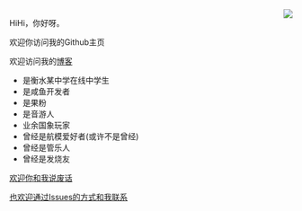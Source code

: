 <!--
### Hi there 👋


**ssyximmlove/ssyximmlove** is a ✨ _special_ ✨ repository because its `README.md` (this file) appears on your GitHub profile.

Here are some ideas to get you started:

- 🔭 I’m currently working on ...
- 🌱 I’m currently learning ...
- 👯 I’m looking to collaborate on ...
- 🤔 I’m looking for help with ...
- 💬 Ask me about ...
- 📫 How to reach me: ...
- 😄 Pronouns: ...
- ⚡ Fun fact: ...
![ssyximmlove's GitHub stats](https://github-readme-stats.vercel.app/api?username=ssyximmlove&show_icons=true&theme=synthwave&locale=cn)
-->

<a href="#">
<img align="right" src="https://github-readme-stats.vercel.app/api?username=ssyximmlove&show_icons=true&theme=synthwave&locale=cn">
</a>

HiHi，你好呀。

欢迎你访问我的Github主页

欢迎访问我的[博客](https://echon.top)

- 是衡水某中学在线中学生
- 是咸鱼开发者
- 是果粉
- 是音游人
- 业余国象玩家
- 曾经是航模爱好者(或许不是曾经)
- 曾经是管乐人
- 曾经是发烧友

[欢迎你和我说废话](mailto:ssyximmlove@gmail.com)

[也欢迎通过Issues的方式和我联系](https://github.com/ssyximmlove/ssyximmlove/issues)
